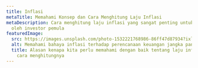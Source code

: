 ```yaml
---
title: Inflasi
metaTitle: Memahami Konsep dan Cara Menghitung Laju Inflasi
metaDescription: Cara menghitung laju inflasi yang sangat penting untuk dipahami
  oleh investor pemula
featuredImage:
  src: https://images.unsplash.com/photo-1532221768986-86ff47d87934?ixlib=rb-1.2.1&ixid=MnwxMjA3fDB8MHxzZWFyY2h8MTZ8fGluZmxhdGlvbnxlbnwwfHwwfHw%3D&auto=format&fit=crop&w=500&q=60
  alt: Memahami bahaya inflasi terhadap perencanaan keuangan jangka panjang anda
  title: Alasan kenapa kita perlu memahami dengan baik tentang laju inflasi dan
    cara menghitungnya
---
```

